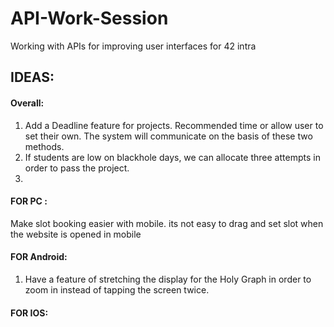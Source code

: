 # API-Work-Session
Working with APIs for improving user interfaces for 42 intra

## IDEAS:

#### Overall:
  1. Add a Deadline feature for projects. Recommended time or allow user to set their own. The system will communicate on the basis of these two methods.
  2. If students are low on blackhole days, we can allocate three attempts in order to pass the project.
  3. 

#### FOR PC :
Make slot booking easier with mobile. its not easy to drag and set slot when the website is opened in mobile

#### FOR Android:
  1. Have a feature of stretching the display for the Holy Graph in order to zoom in instead of tapping the screen twice.
  
#### FOR IOS:
